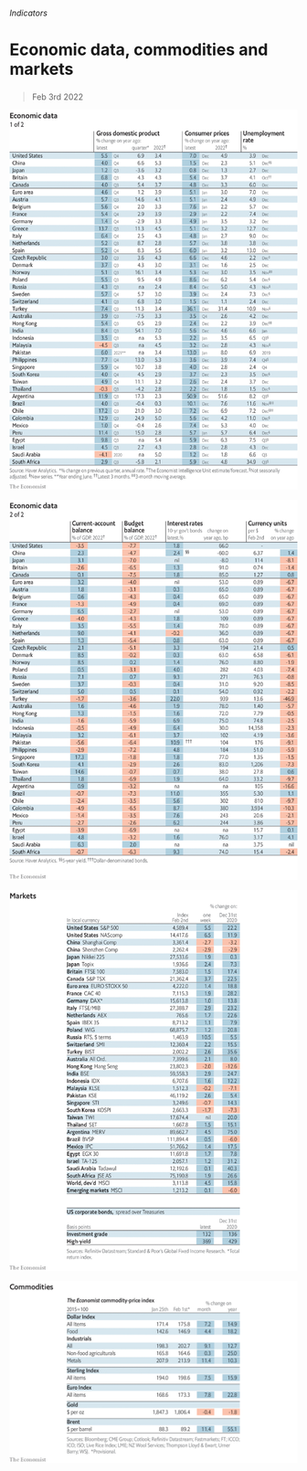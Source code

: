 ###### Indicators

# Economic data, commodities and markets 

#####  

> Feb 3rd 2022 

![image](images/20220205_int101.png) 


![image](images/20220205_int102.png) 


![image](images/20220205_int201.png) 


![image](images/20220205_int401.png) 


